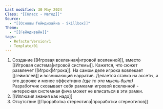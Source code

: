 ```yaml
---
Last modified: 30 May 2024
Class: "[[Класс - Метод]]"
Source:
  - "[[Основы Геймдизайна - Skillbox]]"
Theme:
  - "[[Геймдизайн]]"
tags:
  - RefactorVersion/1
  - Template/01
---
```


1. Создание [[Игровая вселенная|игровой вселенной]], вместо [[Игровая система|игровой системы]].
	Кажется, что сюжет развлечет [[Игрок|Игрока]]. На самом деле игрока вовлекает [[геймплей]] и возникающий нарратив.
	Делается ставка на ассеты, а это дороже и менее эффективно *(где то эта мысль была)*
	Разработчик сковывает себя рамками игровой вселенной - интересная системная фича может не вписаться в эти рамки.
1. [[Иллюзия знания как надо]]
2. Отсутствие [[Проработка стереотипа|проработки стереотипов]]
